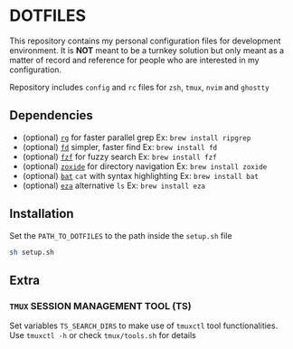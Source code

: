# DOTFILES

This repository contains my personal configuration files for development environment. It is **NOT** meant to be a turnkey solution but only meant as a matter of record and reference for people who are interested in my configuration.

Repository includes `config` and `rc` files for `zsh`, `tmux`, `nvim` and `ghostty`

## Dependencies

- (optional) [`rg`](https://github.com/BurntSushi/ripgrep) for faster parallel grep  Ex: `brew install ripgrep`
- (optional) [`fd`](https://github.com/sharkdp/fd) simpler, faster find Ex: `brew install fd`
- (optional) [`fzf`](https://github.com/junegunn/fzf) for fuzzy search  Ex: `brew install fzf`
- (optional) [`zoxide`](https://github.com/ajeetdsouza/zoxide) for directory navigation  Ex: `brew install zoxide`
- (optional) [`bat`](https://github.com/sharkdp/bat) `cat` with syntax highlighting Ex: `brew install bat`
- (optional) [`eza`](https://github.com/eza-community/eza) alternative `ls` Ex: `brew install eza`

## Installation

Set the `PATH_TO_DOTFILES` to the path inside the `setup.sh` file

```sh
sh setup.sh
```

## Extra

### `TMUX` SESSION MANAGEMENT TOOL (TS)

Set variables `TS_SEARCH_DIRS` to make use of `tmuxctl` tool functionalities. Use `tmuxctl -h` or check `tmux/tools.sh` for details
